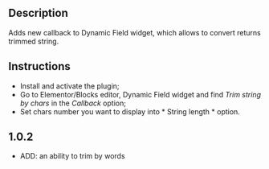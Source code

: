 ## Description
Adds new callback to Dynamic Field widget, which allows to convert returns trimmed string.

## Instructions
- Install and activate the plugin;
- Go to Elementor/Blocks editor, Dynamic Field widget and find *Trim string by chars* in the *Callback* option;
- Set chars number you want to display into * String length * option.

## 1.0.2
* ADD: an ability to trim by words